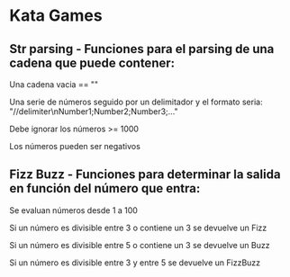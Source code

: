 # Kata Games 

## Str parsing - Funciones para el parsing de una cadena que puede contener:
Una cadena vacia == ""

Una serie de números seguido por un delimitador y el formato seria: "//delimiter\nNumber1;Number2;Number3;..."

Debe ignorar los números >= 1000

Los números pueden ser negativos

## Fizz Buzz - Funciones para determinar la salida en función del número que entra:
Se evaluan números desde 1 a 100

Si un número es divisible entre 3 o contiene un 3 se devuelve un Fizz

Si un número es divisible entre 5 o contiene un 3 se devuelve un Buzz

Si un número es divisible entre 3 y entre 5 se devuelve un FizzBuzz


